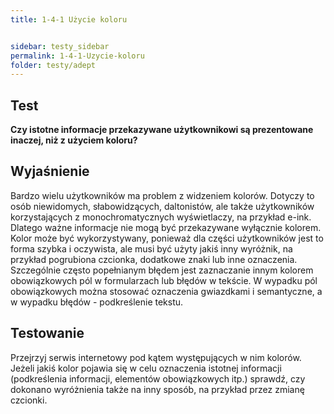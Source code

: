 ```yaml
---
title: 1-4-1 Użycie koloru


sidebar: testy_sidebar
permalink: 1-4-1-Uzycie-koloru
folder: testy/adept
---
```


## Test
**Czy istotne informacje przekazywane użytkownikowi są prezentowane inaczej, niż z użyciem koloru?**

## Wyjaśnienie
Bardzo wielu użytkowników ma problem z widzeniem kolorów. Dotyczy to osób niewidomych, słabowidzących, daltonistów, ale także użytkowników korzystających z monochromatycznych wyświetlaczy, na przykład e-ink. Dlatego ważne informacje nie mogą być przekazywane wyłącznie kolorem. Kolor może być wykorzystywany, ponieważ dla części użytkowników jest to forma szybka i oczywista, ale musi być użyty jakiś inny wyróżnik, na przykład pogrubiona czcionka, dodatkowe znaki lub inne oznaczenia. Szczególnie często popełnianym błędem jest zaznaczanie innym kolorem obowiązkowych pól w formularzach lub błędów w tekście. W wypadku pól obowiązkowych można stosować oznaczenia gwiazdkami i semantyczne, a w wypadku błędów - podkreślenie tekstu.

## Testowanie
Przejrzyj serwis internetowy pod kątem występujących w nim kolorów. Jeżeli jakiś kolor pojawia się w celu oznaczenia istotnej informacji (podkreślenia informacji, elementów obowiązkowych itp.) sprawdź, czy dokonano wyróżnienia także na inny sposób, na przykład przez zmianę czcionki.
